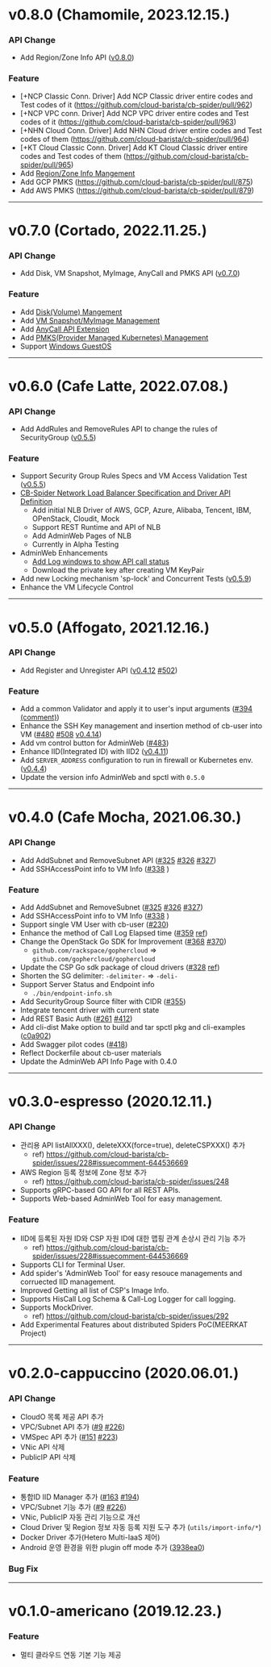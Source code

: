 # v0.8.0 (Chamomile, 2023.12.15.)

### API Change

- Add Region/Zone Info API ([v0.8.0](https://github.com/cloud-barista/cb-spider/wiki/CB-Spider-User-Interface))


### Feature
- [+NCP Classic Conn. Driver] Add NCP Classic driver entire codes and Test codes of it (https://github.com/cloud-barista/cb-spider/pull/962)
- [+NCP VPC conn. Driver] Add NCP VPC driver entire codes and Test codes of it (https://github.com/cloud-barista/cb-spider/pull/963)
- [+NHN Cloud Conn. Driver] Add NHN Cloud driver entire codes and Test codes of them (https://github.com/cloud-barista/cb-spider/pull/964)
- [+KT Cloud Classic Conn. Driver] Add KT Cloud Classic driver entire codes and Test codes of them (https://github.com/cloud-barista/cb-spider/pull/965)
- Add [Region/Zone Info Mangement](https://github.com/cloud-barista/cb-spider/wiki/Region-Zone-Driver-API)
- Add GCP PMKS (https://github.com/cloud-barista/cb-spider/pull/875)
- Add AWS PMKS (https://github.com/cloud-barista/cb-spider/pull/879)


***

# v0.7.0 (Cortado, 2022.11.25.)

### API Change

- Add Disk, VM Snapshot, MyImage, AnyCall and PMKS API ([v0.7.0](https://github.com/cloud-barista/cb-spider/wiki/CB-Spider-User-Interface))


### Feature
- Add [Disk(Volume) Mangement](https://github.com/cloud-barista/cb-spider/wiki/Disk-and-Driver-API)
- Add [VM Snapshot/MyImage Management](https://github.com/cloud-barista/cb-spider/wiki/MyImage-and-Driver-API)
- Add [AnyCall API Extension](https://github.com/cloud-barista/cb-spider/wiki/AnyCall-API-Extension-Guide)
- Add [PMKS(Provider Managed Kubernetes) Management](https://github.com/cloud-barista/cb-spider/wiki/Provider-Managed-Kubernetes-and-Driver-API)
- Support [Windows GuestOS](https://github.com/cloud-barista/cb-spider/issues/805)


***

# v0.6.0 (Cafe Latte, 2022.07.08.)

### API Change

- Add AddRules and RemoveRules API to change the rules of SecurityGroup ([v0.5.5](https://github.com/cloud-barista/cb-spider/releases/tag/v0.5.5))


### Feature
- Support Security Group Rules Specs and VM Access Validation Test ([v0.5.5](https://github.com/cloud-barista/cb-spider/releases/tag/v0.5.5))
- [CB-Spider Network Load Balancer Specification and Driver API Definition](https://github.com/cloud-barista/cb-spider/wiki/Network-Load-Balancer-and-Driver-API)
  - Add initial NLB Driver of AWS, GCP, Azure, Alibaba, Tencent, IBM, OPenStack, Cloudit, Mock
  - Support REST Runtime and API of NLB
  - Add AdminWeb Pages of NLB
  - Currently in Alpha Testing
- AdminWeb Enhancements
  - [Add Log windows to show API call status](https://github.com/cloud-barista/cb-spider/wiki/%5BAdminWeb%5D-API-Call-Log-Page-Guide)
  - Download the private key after creating VM KeyPair
- Add new Locking mechanism 'sp-lock' and Concurrent Tests ([v0.5.9](https://github.com/cloud-barista/cb-spider/releases/tag/v0.5.9))
- Enhance the VM Lifecycle Control 


***

# v0.5.0 (Affogato, 2021.12.16.)

### API Change

- Add Register and Unregister API ([v0.4.12](https://github.com/cloud-barista/cb-spider/releases/tag/v0.4.12) [#502](https://github.com/cloud-barista/cb-spider/pull/502))


### Feature
- Add a common Validator and apply it to user's input arguments ([#394 (comment)](https://github.com/cloud-barista/cb-spider/issues/394#issuecomment-963167074))
- Enhance the SSH Key management and insertion method of cb-user into VM ([#480](https://github.com/cloud-barista/cb-spider/issues/480) [#508](https://github.com/cloud-barista/cb-spider/pull/508) [v0.4.14](https://github.com/cloud-barista/cb-spider/releases/tag/v0.4.14))
- Add vm control button for AdminWeb ([#483](https://github.com/cloud-barista/cb-spider/pull/483))
- Enhance IID(Integrated ID) with IID2 ([v0.4.11](https://github.com/cloud-barista/cb-spider/releases/tag/v0.4.11))
- Add `SERVER_ADDRESS` configuration to run in firewall or Kubernetes env. ([v0.4.4](https://github.com/cloud-barista/cb-spider/releases/tag/v0.4.4))
- Update the version info AdminWeb and spctl with `0.5.0`

***

# v0.4.0 (Cafe Mocha, 2021.06.30.)

### API Change

- Add AddSubnet and RemoveSubnet API ([#325](https://github.com/cloud-barista/cb-spider/pull/325) [#326](https://github.com/cloud-barista/cb-spider/pull/326) [#327](https://github.com/cloud-barista/cb-spider/pull/327))
- Add SSHAccessPoint info to VM Info ([#338](https://github.com/cloud-barista/cb-spider/pull/338) )


### Feature
- Add AddSubnet and RemoveSubnet ([#325](https://github.com/cloud-barista/cb-spider/pull/325) [#326](https://github.com/cloud-barista/cb-spider/pull/326) [#327](https://github.com/cloud-barista/cb-spider/pull/327))
- Add SSHAccessPoint info to VM Info ([#338](https://github.com/cloud-barista/cb-spider/pull/338) )
- Support single VM User with cb-user ([#230](https://github.com/cloud-barista/cb-spider/issues/230))
- Enhance the method of Call Log Elapsed time ([#359](https://github.com/cloud-barista/cb-spider/issues/359) [ref](https://github.com/cloud-barista/cb-spider/wiki/StartVM-and-TerminateVM-Main-Flow-of-Cloud-Drivers))
- Change the OpenStack Go SDK for Improvement ([#368](https://github.com/cloud-barista/cb-spider/pull/368) [#370](https://github.com/cloud-barista/cb-spider/pull/370))
  - `github.com/rackspace/gophercloud` => `github.com/gophercloud/gophercloud`
- Update the CSP Go sdk package of cloud drivers ([#328](https://github.com/cloud-barista/cb-spider/issues/328) [ref](https://github.com/cloud-barista/cb-spider/wiki/What-is-the-CSP-SDK-API-Version-of-drivers))
- Shorten the SG delimiter: `-delimiter-` => `-deli-`
- Support Server Status and Endpoint info
  - `./bin/endpoint-info.sh`
- Add SecurityGroup Source filter with CIDR ([#355](https://github.com/cloud-barista/cb-spider/issues/355))
- Integrate tencent driver with current state
- Add REST Basic Auth ([#261](https://github.com/cloud-barista/cb-spider/issues/261) [#412](https://github.com/cloud-barista/cb-spider/pull/412))
- Add cli-dist Make option to build and tar spctl pkg and cli-examples ([c0a902](https://github.com/cloud-barista/cb-spider/commit/c0a902facc468cbf0bf22bdf3182b289484571d2))
- Add Swagger pilot codes ([#418](https://github.com/cloud-barista/cb-spider/pull/418))
- Reflect Dockerfile about cb-user materials
- Update the AdminWeb API Info Page with 0.4.0

***

# v0.3.0-espresso (2020.12.11.)
### API Change
- 관리용 API listAllXXX(), deleteXXX(force=true), deleteCSPXXX() 추가
  - ref) https://github.com/cloud-barista/cb-spider/issues/228#issuecomment-644536669
- AWS Region 등록 정보에 Zone 정보 추가
  - ref) https://github.com/cloud-barista/cb-spider/issues/248
- Supports gRPC-based GO API for all REST APIs.
- Supports Web-based AdminWeb Tool for easy management.

### Feature
- IID에 등록된 자원 ID와 CSP 자원 ID에 대한 맵핑 관계 손상시 관리 기능 추가
  - ref) https://github.com/cloud-barista/cb-spider/issues/228#issuecomment-644536669
- Supports CLI for Terminal User.
- Add spider's 'AdminWeb Tool' for easy resouce managements and corruected IID management.
- Improved Getting all list of CSP's Image Info.
- Supports HisCall Log Schema & Call-Log Logger for call logging.
- Supports MockDriver.
  - ref) https://github.com/cloud-barista/cb-spider/issues/292
- Add Experimental Features about distributed Spiders PoC(MEERKAT Project)

***

# v0.2.0-cappuccino (2020.06.01.)
### API Change
- CloudO 목록 제공 API 추가
- VPC/Subnet API 추가 ([#9](https://github.com/cloud-barista/cb-spider/pull/9) [#226](https://github.com/cloud-barista/cb-spider/pull/226))
- VMSpec API 추가 ([#151](https://github.com/cloud-barista/cb-spider/pull/151) [#223](https://github.com/cloud-barista/cb-spider/pull/223))
- VNic API 삭제
- PublicIP API 삭제

### Feature
- 통합ID IID Manager 추가 ([#163](https://github.com/cloud-barista/cb-spider/pull/163) [#194](https://github.com/cloud-barista/cb-spider/pull/194))  
- VPC/Subnet 기능 추가  ([#9](https://github.com/cloud-barista/cb-spider/pull/9) [#226](https://github.com/cloud-barista/cb-spider/pull/226)) 
- VNic, PublicIP 자동 관리 기능으로 개선
- Cloud Driver 및 Region 정보 자동 등록 지원 도구 추가 (`utils/import-info/*`)
- Docker Driver 추가(Hetero Multi-IaaS 제어)
- Android 운영 환경을 위한 plugin off mode 추가 ([3938ea0](https://github.com/cloud-barista/cb-spider/commit/3938ea0c70e69664a62eb3cee6611cfbf26ea4ea))  

### Bug Fix

***

# v0.1.0-americano (2019.12.23.)

### Feature
- 멀티 클라우드 연동 기본 기능 제공

